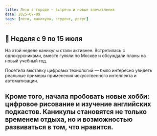 ```yaml
---
title: Лето в городе — встречи и новые впечатления
date: 2025-07-09
tags: [лето, каникулы, студент, досуг]
---
```


## 📌 Неделя с 9 по 15 июля

На этой неделе каникулы стали активнее. Встретилась с однокурсниками, вместе гуляли по Москве и обсуждали планы на новый учебный год.  

Посетила выставку цифровых технологий — было интересно увидеть реальные примеры применения искусственного интеллекта и автоматизации.  

Кроме того, начала пробовать новые хобби: цифровое рисование и изучение английских подкастов. Каникулы становятся не только временем отдыха, но и возможностью развиваться в том, что нравится.  
---
